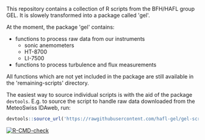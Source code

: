 This repository contains a collection of R scripts from the BFH/HAFL group GEL.
It is slowely transformed into a package called 'gel'.

At the moment, the package 'gel' contains:
- functions to process raw data from our instruments
    - sonic anemometers
    - HT-8700
    - LI-7500
- functions to process turbulence and flux measurements

All functions which are not yet included in the package are still available in the 'remaining-scripts' directory.

The easiest way to source individual scripts is with the aid of the package `devtools`.
E.g. to source the script to handle raw data downloaded from the MeteoSwiss IDAweb, run:

```r
devtools::source_url('https://rawgithubusercontent.com/hafl-gel/gel-scripts/main/remaining-scripts/idaweb.r')
```

<!-- badges: start -->
[![R-CMD-check](https://github.com/hafl-gel/gel-scripts/actions/workflows/R-CMD-check.yaml/badge.svg)](https://github.com/hafl-gel/gel-scripts/actions/workflows/R-CMD-check.yaml)
<!-- badges: end -->
